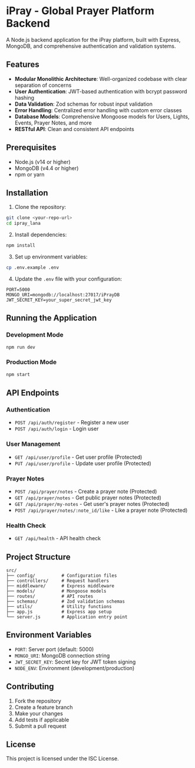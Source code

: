 # iPray - Global Prayer Platform Backend

A Node.js backend application for the iPray platform, built with Express, MongoDB, and comprehensive authentication and validation systems.

## Features

- **Modular Monolithic Architecture**: Well-organized codebase with clear separation of concerns
- **User Authentication**: JWT-based authentication with bcrypt password hashing
- **Data Validation**: Zod schemas for robust input validation
- **Error Handling**: Centralized error handling with custom error classes
- **Database Models**: Comprehensive Mongoose models for Users, Lights, Events, Prayer Notes, and more
- **RESTful API**: Clean and consistent API endpoints

## Prerequisites

- Node.js (v14 or higher)
- MongoDB (v4.4 or higher)
- npm or yarn

## Installation

1. Clone the repository:
```bash
git clone <your-repo-url>
cd ipray_lana
```

2. Install dependencies:
```bash
npm install
```

3. Set up environment variables:
```bash
cp .env.example .env
```

4. Update the `.env` file with your configuration:
```
PORT=5000
MONGO_URI=mongodb://localhost:27017/iPrayDB
JWT_SECRET_KEY=your_super_secret_jwt_key
```

## Running the Application

### Development Mode
```bash
npm run dev
```

### Production Mode
```bash
npm start
```

## API Endpoints

### Authentication
- `POST /api/auth/register` - Register a new user
- `POST /api/auth/login` - Login user

### User Management
- `GET /api/user/profile` - Get user profile (Protected)
- `PUT /api/user/profile` - Update user profile (Protected)

### Prayer Notes
- `POST /api/prayer/notes` - Create a prayer note (Protected)
- `GET /api/prayer/notes` - Get public prayer notes (Protected)
- `GET /api/prayer/my-notes` - Get user's prayer notes (Protected)
- `POST /api/prayer/notes/:note_id/like` - Like a prayer note (Protected)

### Health Check
- `GET /api/health` - API health check

## Project Structure

```
src/
├── config/          # Configuration files
├── controllers/     # Request handlers
├── middleware/      # Express middleware
├── models/          # Mongoose models
├── routes/          # API routes
├── schemas/         # Zod validation schemas
├── utils/           # Utility functions
├── app.js           # Express app setup
└── server.js        # Application entry point
```

## Environment Variables

- `PORT`: Server port (default: 5000)
- `MONGO_URI`: MongoDB connection string
- `JWT_SECRET_KEY`: Secret key for JWT token signing
- `NODE_ENV`: Environment (development/production)

## Contributing

1. Fork the repository
2. Create a feature branch
3. Make your changes
4. Add tests if applicable
5. Submit a pull request

## License

This project is licensed under the ISC License.
